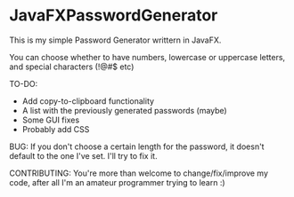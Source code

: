 JavaFXPasswordGenerator
=======================

This is my simple Password Generator writtern in JavaFX.

You can choose whether to have numbers, lowercase or uppercase letters, and special characters (!@#$ etc)

TO-DO:
- Add copy-to-clipboard functionality
- A list with the previously generated passwords (maybe)
- Some GUI fixes
- Probably add CSS

BUG:
If you don't choose a certain length for the password, it doesn't default to the one I've set. I'll try to fix it.

CONTRIBUTING:
You're more than welcome to change/fix/improve my code, after all I'm an amateur programmer trying to learn :)

